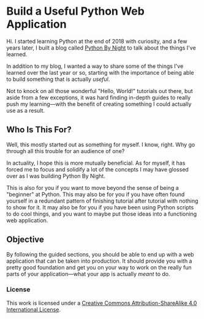 # Build a Useful Python Web Application

Hi. I started learning Python at the end of 2018 with curiosity, and a few years later, I built a blog called [Python By Night](https://www.pythonbynight.com) to talk about the things I've learned.

In addition to my blog, I wanted a way to share some of the things I've learned over the last year or so, starting with the importance of being able to build something that is actually _useful_.

Not to knock on all those wonderful "Hello, World!" tutorials out there, but aside from a few exceptions, it was hard finding in-depth guides to really push my learning&mdash;with the benefit of creating something I could actually use as a result.

## Who Is This For?

Well, this mostly started out as something for myself. I know, right. Why go through all this trouble for an audience of one?

In actuality, I hope this is more mutually beneficial. As for myself, it has forced me to focus and solidify a lot of the concepts I may have glossed over as I was building Python By Night.

This is also for you if you want to move beyond the sense of being a "beginner" at Python. This may also be for you if you have often found yourself in a redundant pattern of finishing tutorial after tutorial with nothing to show for it. It may also be for you if you have been using Python scripts to do cool things, and you want to maybe put those ideas into a functioning web application.

## Objective

By following the guided sections, you should be able to end up with a web application that can be taken into production. It should provide you with a pretty good foundation and get you on your way to work on the really fun parts of your application&mdash;what your app is actually _meant_ to do.

### License

This work is licensed under a
[Creative Commons Attribution-ShareAlike 4.0 International License][cc-by-sa].

[cc-by-sa]: http://creativecommons.org/licenses/by-sa/4.0/



